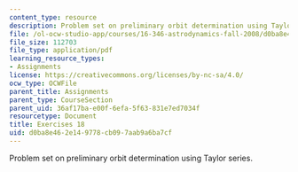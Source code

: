 ```yaml
---
content_type: resource
description: Problem set on preliminary orbit determination using Taylor series.
file: /ol-ocw-studio-app/courses/16-346-astrodynamics-fall-2008/d0ba8e462e149778cb097aab9a6ba7cf_ex_18.pdf
file_size: 112703
file_type: application/pdf
learning_resource_types:
- Assignments
license: https://creativecommons.org/licenses/by-nc-sa/4.0/
ocw_type: OCWFile
parent_title: Assignments
parent_type: CourseSection
parent_uid: 36af17ba-e00f-6efa-5f63-831e7ed7034f
resourcetype: Document
title: Exercises 18
uid: d0ba8e46-2e14-9778-cb09-7aab9a6ba7cf
---
```

Problem set on preliminary orbit determination using Taylor series.
